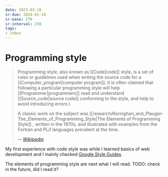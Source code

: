 ```yaml
---
date: 2023-03-18
sr-due: 2024-01-10
sr-ease: 270
sr-interval: 238
tags:
- inbox
---
```


# Programming style

> Programming style, also known as [[Code|code]] style, is a set of rules or
> guidelines used when writing the source code for a
> [[Computer_program|computer program]]. It is often claimed that following a
> particular programming style will help [[Programmer|programmers]] read and
> understand [[Source_code|source code]] conforming to the style, and help to
> avoid introducing errors.\
>
> A classic work on the subject was
> [[research/Kernighan_and_Plauger-The_Elements_of_Programming_Style|The Elements of Programming Style]]
> , written in the 1970s, and illustrated with examples from the Fortran and
> PL/I languages prevalent at the time.
>
> — <cite>[Wikipedia](https://en.wikipedia.org/wiki/Programming_style) </cite>

My first experience with code style was while I learned basics of web
development and I mainly checked [Google Style Guides](https://google.github.io/styleguide/).

The elements of programming style are next what I will read.
TODO: check in the future, did I read it?
